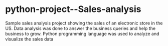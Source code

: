 # python-project--Sales-analysis
Sample sales analysis project showing the sales of an electronic store in the US.
Data analysis was done to answer the business queries and help the business to grow. 
Python programming language was used to analyze and visualize the sales data
